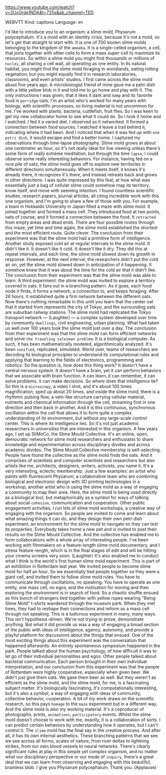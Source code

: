 https://www.youtube.com/watch?v=2UxGrde1NDA&t=725s&ab_channel=TED

WEBVTT Kind: captions Language: en 

I'd like to introduce you to an organism: a slime mold, Physarum polycephalum. It's a mold with an identity crisis, because it's not a mold, so let's get that straight to start with. It is one of 700 known slime molds belonging to the kingdom of the `amoeba`. It is a single-celled organism, a cell, that joins together with other cells to form a mass super-cell to maximize its resources. So within a slime mold you might find thousands or millions of `nuclei`, all sharing a cell wall, all operating as one entity. In its natural habitat, you might find the slime mold foraging in woodlands, eating rotting vegetation, but you might equally find it in research laboratories, classrooms, and even artists' studios. I first came across the slime mold about five years ago. A microbiologist friend of mine gave me a petri dish with a little yellow blob in it and told me to go home and play with it. The only instructions I was given, that it likes it dark and `damp` and its favorite food is `porridge` oats. I'm an artist who's worked for many years with biology, with scientific processes, so living material is not uncommon for me. I've worked with plants, bacteria, cuttlefish, fruit flies. So I was keen to get my new collaborator home to see what it could do. So I took it home and I watched. I fed it a varied diet. I observed as it networked. It formed a connection between food sources. I watched it leave a trail behind it, indicating where it had been. And I noticed that when it was fed up with `one petri dish`, it would escape and find a better home. I captured my observations through time-lapse photography. Slime mold grows at about one centimeter an hour, so it's not really ideal for live viewing unless there's some form of really extreme meditation, but through the time `lapse`, I could observe some really interesting behaviors. For instance, having fed on a nice pile of oats, the slime mold goes off to explore new territories in different directions simultaneously. When it meets itself, it knows it's already there, it recognizes it's there, and instead retreats back and grows in other directions. I was quite impressed by this feat, at how what was essentially just a bag of cellular slime could somehow map its territory, know itself, and move with seeming intention. I found countless scientific studies, research papers, journal articles, all citing incredible work with this one organism, and I'm going to share a few of those with you. For example, a team in Hokkaido University in Japan filled a maze with slime mold. It joined together and formed a mass cell. They introduced food at two points, oats of course, and it formed a connection between the food. It `retracted` from empty areas and dead ends. There are four possible routes through this maze, yet time and time again, the slime mold established the shortest and the most efficient route. Quite clever. The conclusion from their experiment was that the slime mold had a primitive form of intelligence. Another study exposed cold air at regular intervals to the slime mold. It didn't like it. It doesn't like it cold. It doesn't like it dry. They did this at repeat intervals, and each time, the slime mold slowed down its growth in response. However, at the next interval, the researchers didn't put the cold air on, yet the slime mold slowed down in anticipation of it happening. It somehow knew that it was about the time for the cold air that it didn't like. The conclusion from their experiment was that the slime mold was able to learn. A third experiment: the slime mold was invited to explore a territory covered in oats. It fans out in a branching pattern. As it goes, each food node it finds, it forms a network, a connection to, and keeps foraging. After 26 hours, it established quite a firm network between the different oats. Now there's nothing remarkable in this until you learn that the center oat that it started from represents the city of Tokyo, and the surrounding oats are suburban railway stations. The slime mold had replicated the Tokyo transport network — (Laughter) — a complex system developed over time by community `dwellings`, civil engineering, urban planning. What had taken us well over 100 years took the slime mold just over a day. The conclusion from their experiment was that the slime mold can form efficient networks and solve `the traveling salesman problem`. It is a biological computer. As such, it has been mathematically modeled, algorithmically analyzed. It's been `sonified`, replicated, simulated. World over, teams of researchers are decoding its biological principles to understand its computational rules and applying that learning to the fields of electronics, programming and robotics. So the question is, how does this thing work? It doesn't have a central nervous system. It doesn't have a brain, yet it can perform behaviors that we associate with brain function. It can learn, it can remember, it can solve problems, it can make decisions. So where does that intelligence lie? So this is a `microscopy`, a video I shot, and it's about 100 times magnification, sped up about 20 times, and inside the slime mold, there is a rhythmic pulsing flow, a vein-like structure carrying cellular material, nutrients and chemical information through the cell, streaming first in one direction and then back in another. And it is this continuous, synchronous oscillation within the cell that allows it to form quite a complex understanding of its environment, but without any large-scale control center. This is where its intelligence lies. So it's not just academic researchers in universities that are interested in this organism. A few years ago, I set up SliMoCo, the Slime Mould Collective. It's an online, open, democratic network for slime mold researchers and enthusiasts to share knowledge and experimentation across disciplinary divides and across academic divides. The Slime Mould Collective membership is self-selecting. People have found the collective as the slime mold finds the oats. And it comprises of scientists and computer scientists and researchers but also artists like me, architects, designers, writers, activists, you name it. It's a very interesting, eclectic membership. Just a few examples: an artist who paints with fluorescent Physarum; a collaborative team who are combining biological and electronic design with 3D printing technologies in a workshop; another artist who is using the slime mold as a way of engaging a community to map their area. Here, the slime mold is being used directly as a biological tool, but metaphorically as a symbol for ways of talking about social `cohesion`, communication and cooperation. Other public engagement activities, I run lots of slime mold workshops, a creative way of engaging with the organism. So people are invited to come and learn about what amazing things it can do, and they design their own petri dish experiment, an environment for the slime mold to navigate so they can test its properties. Everybody takes home a new pet and is invited to post their results on the Slime Mould Collective. And the collective has enabled me to form collaborations with a whole array of interesting people. I've been working with filmmakers on a feature-length slime mold documentary, and I stress feature-length, which is in the final stages of edit and will be hitting your cinema screens very soon. (Laughter) It's also enabled me to conduct what I think is the world's first human slime mold experiment. This is part of an exhibition in Rotterdam last year. We invited people to become slime mold for half an hour. So we essentially tied people together so they were a giant cell, and invited them to follow slime mold rules. You have to communicate through oscillations, no speaking. You have to operate as one entity, one mass cell, no egos, and the motivation for moving and then exploring the environment is in search of food. So a chaotic shuffle ensued as this bunch of strangers tied together with yellow ropes wearing "Being Slime Mold" t-shirts wandered through the museum park. When they met trees, they had to reshape their connections and reform as a mass cell through not speaking. This is a ludicrous experiment in many, many ways. This isn't hypothesis-driven. We're not trying to prove, demonstrate anything. But what it did provide us was a way of engaging a broad section of the public with ideas of intelligence, agency, autonomy, and provide a playful platform for discussions about the things that ensued. One of the most exciting things about this experiment was the conversation that happened afterwards. An entirely spontaneous symposium happened in the park. People talked about the human psychology, of how difficult it was to let go of their individual personalities and egos. Other people talked about bacterial communication. Each person brought in their own individual interpretation, and our conclusion from this experiment was that the people of Rotterdam were highly cooperative, especially when given beer. We didn't just give them oats. We gave them beer as well. But they weren't as efficient as the slime mold, and the slime mold, for me, is a fascinating subject matter. It's biologically fascinating, it's computationally interesting, but it's also a symbol, a way of engaging with ideas of community, collective behavior, cooperation. A lot of my work draws on the scientific research, so this pays `homage` to the `maze` experiment but in a different way. And the slime mold is also my working material. It's a coproducer of photographs, prints, `animations`, `participatory` events. Whilst the slime mold doesn't choose to work with me, exactly, it is a collaboration of sorts. I can predict certain behaviors by understanding how it operates, but I can't control it. The `slime` mold has the final say in the creative process. And after all, it has its own internal aesthetics. These branching patterns that we see we see across all forms, scales of nature, from river deltas to lightning strikes, from our own blood vessels to neural networks. There's clearly significant rules at play in this simple yet complex organism, and no matter what our disciplinary perspective or our mode of `inquiry`, there's a great deal that we can learn from observing and engaging with this beautiful, brainless blob. I give you Physarum polycephalum. Thank you. (Applause) 